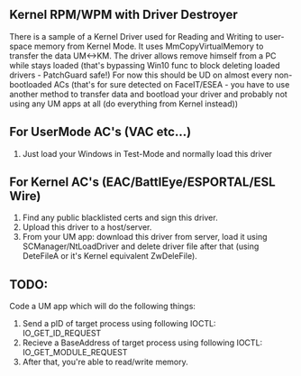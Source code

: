 Kernel RPM/WPM with Driver Destroyer
---------------------------------------------------------------------------------------------------------

There is a sample of a Kernel Driver used for Reading and Writing to user-space memory from Kernel Mode.
It uses MmCopyVirtualMemory to transfer the data UM<->KM.
The driver allows remove himself from a PC while stays loaded (that's bypassing Win10 func to block deleting loaded drivers - PatchGuard safe!)
For now this should be UD on almost every non-bootloaded ACs (that's for sure detected on FaceIT/ESEA - you have to use another method to transfer data and bootload your driver and probably not using any UM apps at all (do everything from Kernel instead))

For UserMode AC's (VAC etc...)
---------------------------------------------------------------------------------------------------------

1. Just load your Windows in Test-Mode and normally load this driver

For Kernel AC's (EAC/BattlEye/ESPORTAL/ESL Wire)
---------------------------------------------------------------------------------------------------------

1. Find any public blacklisted certs and sign this driver.
2. Upload this driver to a host/server.
3. From your UM app: download this driver from server, load it using SCManager/NtLoadDriver and delete driver file after that (using DeteFileA or it's Kernel equivalent ZwDeleFile).

TODO:
---------------------------------------------------------------------------------------------------------
Code a UM app which will do the following things:
1. Send a pID of target process using following IOCTL: IO_GET_ID_REQUEST
2. Recieve a BaseAddress of target process using following IOCTL: IO_GET_MODULE_REQUEST
3. After that, you're able to read/write memory.
